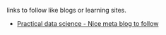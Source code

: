 links to follow like blogs or learning sites.
- [Practical data science - Nice meta blog to follow](http://practical-data-science.tumblr.com/)
